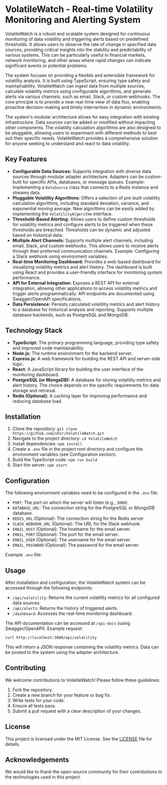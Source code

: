 # VolatileWatch - Real-time Volatility Monitoring and Alerting System

VolatileWatch is a robust and scalable system designed for continuous monitoring of data volatility and triggering alerts based on predefined thresholds. It allows users to observe the rate of change in specified data sources, providing critical insights into the stability and predictability of various systems. This can be particularly useful in financial markets, network monitoring, and other areas where rapid changes can indicate significant events or potential problems.

The system focuses on providing a flexible and extensible framework for volatility analysis. It is built using TypeScript, ensuring type safety and maintainability. VolatileWatch can ingest data from multiple sources, calculate volatility metrics using configurable algorithms, and generate alerts via various channels, such as email, Slack, or custom webhooks. The core principle is to provide a near real-time view of data flux, enabling proactive decision-making and timely intervention in dynamic environments.

The system's modular architecture allows for easy integration with existing infrastructure. Data sources can be added or modified without impacting other components. The volatility calculation algorithms are also designed to be pluggable, allowing users to experiment with different methods to best suit their specific needs. VolatileWatch provides a comprehensive solution for anyone seeking to understand and react to data volatility.

## Key Features

*   **Configurable Data Sources:** Supports integration with diverse data sources through modular adapter architecture. Adapters can be custom-built for specific APIs, databases, or message queues. Example: Implementing a `DataSource` class that connects to a Redis instance and streams data.
*   **Pluggable Volatility Algorithms:** Offers a selection of pre-built volatility calculation algorithms, including standard deviation, variance, and exponential moving average. New algorithms can be easily added by implementing the `VolatilityAlgorithm` interface.
*   **Threshold-Based Alerting:** Allows users to define custom thresholds for volatility metrics and configure alerts to be triggered when these thresholds are breached. Thresholds can be dynamic and adjusted based on historical data.
*   **Multiple Alert Channels:** Supports multiple alert channels, including email, Slack, and custom webhooks. This allows users to receive alerts through their preferred communication channels. Example: Configuring a Slack webhook using environment variables.
*   **Real-time Monitoring Dashboard:** Provides a web-based dashboard for visualizing volatility metrics and alert history. The dashboard is built using React and provides a user-friendly interface for monitoring system performance.
*   **API for External Integration:** Exposes a REST API for external integration, allowing other applications to access volatility metrics and trigger alerts programmatically. API endpoints are documented using Swagger/OpenAPI specifications.
*   **Data Persistence:** Persists calculated volatility metrics and alert history to a database for historical analysis and reporting. Supports multiple database backends, such as PostgreSQL and MongoDB.

## Technology Stack

*   **TypeScript:** The primary programming language, providing type safety and improved code maintainability.
*   **Node.js:** The runtime environment for the backend server.
*   **Express.js:** A web framework for building the REST API and server-side logic.
*   **React:** A JavaScript library for building the user interface of the monitoring dashboard.
*   **PostgreSQL (or MongoDB):** A database for storing volatility metrics and alert history. The choice depends on the specific requirements for data storage and retrieval.
*   **Redis (Optional):** A caching layer for improving performance and reducing database load.

## Installation

1.  Clone the repository:
    `git clone https://github.com/uhsr/VolatileWatch.git`
2.  Navigate to the project directory:
    `cd VolatileWatch`
3.  Install dependencies:
    `npm install`
4.  Create a `.env` file in the project root directory and configure the environment variables (see Configuration section).
5.  Build the TypeScript code:
    `npm run build`
6.  Start the server:
    `npm start`

## Configuration

The following environment variables need to be configured in the `.env` file:

*   `PORT`: The port on which the server will listen (e.g., `3000`).
*   `DATABASE_URL`: The connection string for the PostgreSQL or MongoDB database.
*   `REDIS_URL` (Optional): The connection string for the Redis server.
*   `SLACK_WEBHOOK_URL` (Optional): The URL for the Slack webhook.
*   `EMAIL_HOST` (Optional): The hostname for the email server.
*   `EMAIL_PORT` (Optional): The port for the email server.
*   `EMAIL_USER` (Optional): The username for the email server.
*   `EMAIL_PASSWORD` (Optional): The password for the email server.

Example `.env` file:



## Usage

After installation and configuration, the VolatileWatch system can be accessed through the following endpoints:

*   `/api/volatility`: Returns the current volatility metrics for all configured data sources.
*   `/api/alerts`: Returns the history of triggered alerts.
*   `/dashboard`: Accesses the real-time monitoring dashboard.

The API documentation can be accessed at `/api-docs` (using Swagger/OpenAPI). Example request:

`curl http://localhost:3000/api/volatility`

This will return a JSON response containing the volatility metrics. Data can be posted to the system using the adapter architecture.

## Contributing

We welcome contributions to VolatileWatch! Please follow these guidelines:

1.  Fork the repository.
2.  Create a new branch for your feature or bug fix.
3.  Write tests for your code.
4.  Ensure all tests pass.
5.  Submit a pull request with a clear description of your changes.

## License

This project is licensed under the MIT License. See the [LICENSE](https://github.com/uhsr/VolatileWatch/blob/main/LICENSE) file for details.

## Acknowledgements

We would like to thank the open-source community for their contributions to the technologies used in this project.